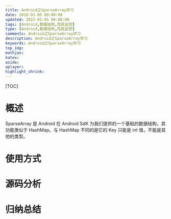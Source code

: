 ```yaml
---
title: Android之SparseArray学习
date: 2018-01-05 00:00:00
updated: 2022-01-05 00:00:00
tags: [Android,数据结构,性能监控]
type: [Android,数据结构,性能监控]
comments: Android之SparseArray学习
description: Android之SparseArray学习
keywords: Android之SparseArray学习
top_img:
mathjax:
katex:
aside:
aplayer:
highlight_shrink:
---
```


[TOC]

# 概述

SparseArray 是 Android 在 Android SdK 为我们提供的一个基础的数据结构，其功能类似于 HashMap。与 HashMap 不同的是它的 Key 只能是 int 值，不能是其他的类型。



# 使用方式

# 源码分析

# 归纳总结

